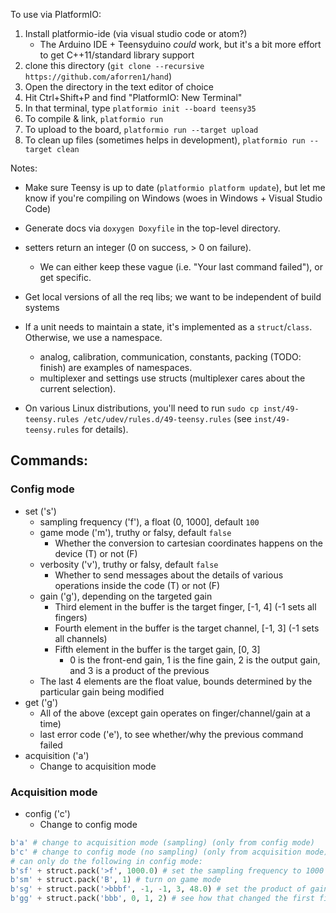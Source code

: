 
To use via PlatformIO:

1. Install platformio-ide (via visual studio code or atom?)
    - The Arduino IDE + Teensyduino *could* work, but it's a bit more effort to get C++11/standard library support
2. clone this directory (`git clone --recursive https://github.com/aforren1/hand`)
3. Open the directory in the text editor of choice
4. Hit Ctrl+Shift+P and find "PlatformIO: New Terminal"
5. In that terminal, type `platformio init --board teensy35`
6. To compile & link, `platformio run`
7. To upload to the board, `platformio run --target upload`
8. To clean up files (sometimes helps in development), `platformio run --target clean`

Notes:
 - Make sure Teensy is up to date (`platformio platform update`), but let me know if you're compiling on Windows (woes in Windows + Visual Studio Code)
 - Generate docs via `doxygen Doxyfile` in the top-level directory.

 - setters return an integer (0 on success, > 0 on failure).
   - We can either keep these vague (i.e. "Your last command failed"), or get specific.
 - Get local versions of all the req libs; we want to be independent of build systems
 - If a unit needs to maintain a state, it's implemented as a `struct`/`class`. Otherwise, we use a namespace.
   - analog, calibration, communication, constants, packing (TODO: finish) are examples of namespaces.
   - multiplexer and settings use structs (multiplexer cares about the current selection).
 - On various Linux distributions, you'll need to run `sudo cp inst/49-teensy.rules /etc/udev/rules.d/49-teensy.rules` (see `inst/49-teensy.rules` for details).

## Commands:

### Config mode
- set ('s')
  - sampling frequency ('f'), a float (0, 1000], default `100`
  - game mode ('m'), truthy or falsy, default `false`
    - Whether the conversion to cartesian coordinates happens on the device (T) or not (F)
  - verbosity ('v'), truthy or falsy, default `false`
    - Whether to send messages about the details of various operations inside the code (T) or not (F)
  - gain ('g'), depending on the targeted gain
    - Third element in the buffer is the target finger, [-1, 4] (-1 sets all fingers)
    - Fourth element in the buffer is the target channel, [-1, 3] (-1 sets all channels)
    - Fifth element in the buffer is the target gain, [0, 3]
      - 0 is the front-end gain, 1 is the fine gain, 2 is the output gain, and 3 is a product of the previous
  - The last 4 elements are the float value, bounds determined by the particular gain being modified
- get ('g')
  - All of the above (except gain operates on finger/channel/gain at a time)
  - last error code ('e'), to see whether/why the previous command failed
- acquisition ('a')
  - Change to acquisition mode
### Acquisition mode
- config ('c')
  - Change to config mode

```python
b'a' # change to acquisition mode (sampling) (only from config mode)
b'c' # change to config mode (no sampling) (only from acquisition mode)
# can only do the following in config mode:
b'sf' + struct.pack('>f', 1000.0) # set the sampling frequency to 1000 Hz
b'sm' + struct.pack('B', 1) # turn on game mode
b'sg' + struct.pack('>bbbf', -1, -1, 3, 48.0) # set the product of gains across all fingers & channels to 48.0
b'gg' + struct.pack('bbb', 0, 1, 2) # see how that changed the first finger, second channel, output gain

```